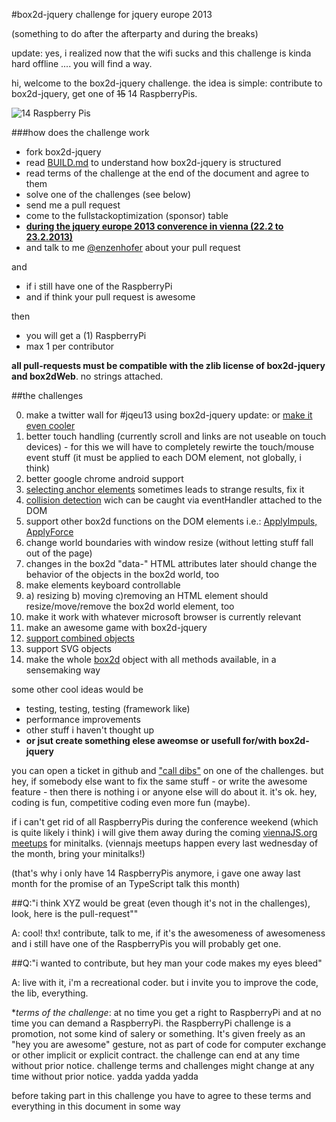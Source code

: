 #box2d-jquery challenge for jquery europe 2013

(something to do after the afterparty and during the breaks)

update: yes, i realized now that the wifi sucks and this challenge is kinda hard offline .... you will find a way.


hi, welcome to the box2d-jquery challenge. the idea is simple: contribute to box2d-jquery, get one of ~~15~~ 14 RaspberryPis.

![14 Raspberry Pis](http://replycam.com/i/jqeu13-20130221-213230.png)



###how does the challenge work

  * fork box2d-jquery
  * read [BUILD.md](BUILD.md) to understand how box2d-jquery is structured
  * read terms of the challenge at the end of the document and agree to them
  * solve one of the challenges (see below)
  * send me a pull request 
  * come to the fullstackoptimization (sponsor) table 
  * __[during the jquery europe 2013 converence in vienna (22.2 to 23.2.2013)](http://events.jquery.org/2013/eu/)__ 
  * and talk to me [@enzenhofer](http://twitter.com/enzenhofer) about your pull request

and
  
  * if i still have one of the RaspberryPi
  * and if think your pull request is awesome

then

 * you will get a (1) RaspberryPi
 * max 1 per contributor

**all pull-requests must be compatible with the zlib license of box2d-jquery and box2dWeb**. no strings attached.

##the challenges

 0. make a twitter wall for #jqeu13 using box2d-jquery update: or [make it even cooler](http://www.fullstackoptimization.com/box2d-jquery/twitter-wall.html) 
 1. better touch handling (currently scroll and links are not useable on touch devices) - for this we will have to completely rewirte the touch/mouse event stuff (it must be applied to each DOM element, not globally, i think)
 2. better google chrome android support
 3. [selecting anchor elements](linkstrangeness.html) sometimes leads to strange results, fix it
 4. [collision detection](http://blog.sethladd.com/2011/09/box2d-collision-damage-for-javascript.html) wich can be caught via eventHandler attached to the DOM
 5. support other box2d functions on the DOM elements i.e.: [ApplyImpuls, ApplyForce](http://blog.sethladd.com/2011/09/box2d-impulse-and-javascript.html)
 6. change world boundaries with window resize (without letting stuff fall out of the page)
 7. changes in the box2d "data-" HTML attributes later should change the behavior of the objects in the box2d world, too
 8. make elements keyboard controllable
 9. a) resizing b) moving c)removing an HTML element should resize/move/remove the box2d world element, too
 10. make it work with whatever microsoft browser is currently relevant
 11. make an awesome game with box2d-jquery
 12. [support combined objects](http://blog.sethladd.com/2011/09/box2d-with-complex-and-concave-objects.html) 
 13. support SVG objects
 14. make the whole [box2d](http://www.box2d.org/manual.html) object with all methods available, in a sensemaking way

some other cool ideas would be

 * testing, testing, testing (framework like)
 * performance improvements
 * other stuff i haven't thought up
 * __or jsut create something elese aweomse or usefull for/with box2d-jquery__

you can open a ticket in github and ["call dibs"](http://en.wikipedia.org/wiki/Dibs) on one of the challenges. but hey, if somebody else want to fix the same stuff - or write the awesome feature -  then there is nothing i or anyone else will do about it. it's ok. hey, coding is fun, competitive coding even more fun (maybe).

if i can't get rid of all RaspberryPis during the conference weekend (which is quite likely i think) i will give them away during the coming [viennaJS.org meetups](http://www.viennajs.org/) for minitalks. (viennajs meetups happen every last wednesday of the month, bring your minitalks!)

(that's why i only have 14 RaspberryPis anymore, i gave one away last month for the promise of an TypeScript talk this month)



##Q:"i think XYZ would be great (even though it's not in the challenges), look, here is the pull-request""

A: cool! thx! contribute, talk to me, if it's the awesomeness of awesomeness and i still have one of the RaspberryPis you will probably get one.

##Q:"i wanted to contribute, but hey man your code makes my eyes bleed"

A: live with it, i'm a recreational coder. but i invite you to improve the code, the lib, everything. 


**terms of the challenge*: at no time you get a right to RaspberryPi and at no time you can demand a RaspberryPi. the RaspberryPi challenge is a promotion, not some kind of salery or something. It's given freely as an "hey you are awesome" gesture, not as part of code for computer exchange or other implicit or explicit contract. the challenge can end at any time without prior notice. challenge terms and challenges might change at any time without prior notice. yadda yadda yadda

before taking part in this challenge you have to agree to these terms and everything in this document in some way


